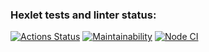 ### Hexlet tests and linter status:

[![Actions Status](https://github.com/aranida14/backend-project-lvl1/workflows/hexlet-check/badge.svg)](https://github.com/aranida14/backend-project-lvl1/actions)
[![Maintainability](https://api.codeclimate.com/v1/badges/607dfc81715d1d782fd8/maintainability)](https://codeclimate.com/github/aranida14/backend-project-lvl1/maintainability)
[![Node CI](https://github.com/aranida14/backend-project-lvl1/actions/workflows/nodejs.yml/badge.svg)](https://github.com/aranida14/backend-project-lvl1/actions/workflows/nodejs.yml)